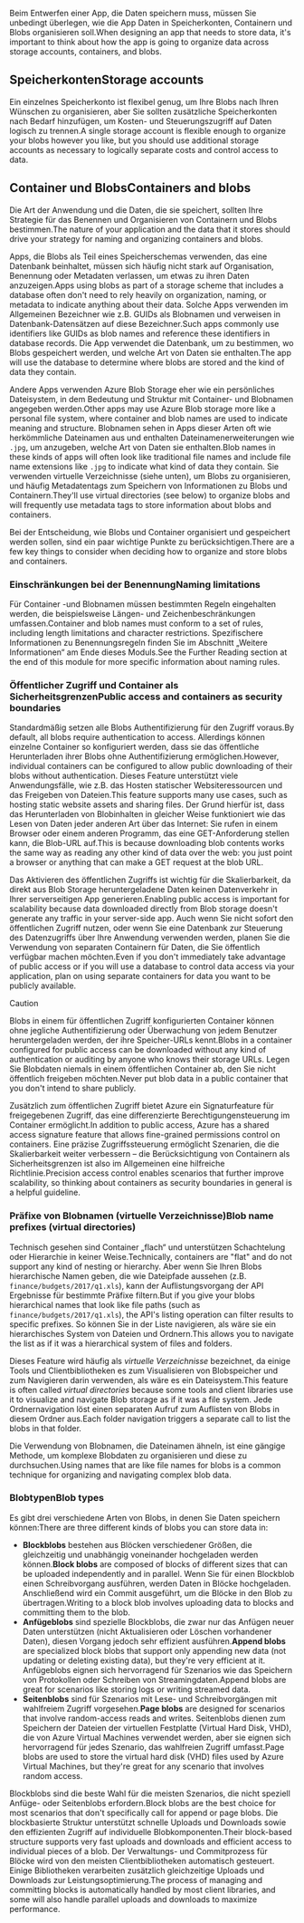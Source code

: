 <span data-ttu-id="a8f51-101">Beim Entwerfen einer App, die Daten speichern muss, müssen Sie unbedingt überlegen, wie die App Daten in Speicherkonten, Containern und Blobs organisieren soll.</span><span class="sxs-lookup"><span data-stu-id="a8f51-101">When designing an app that needs to store data, it's important to think about how the app is going to organize data across storage accounts, containers, and blobs.</span></span>

## <a name="storage-accounts"></a><span data-ttu-id="a8f51-102">Speicherkonten</span><span class="sxs-lookup"><span data-stu-id="a8f51-102">Storage accounts</span></span>

<span data-ttu-id="a8f51-103">Ein einzelnes Speicherkonto ist flexibel genug, um Ihre Blobs nach Ihren Wünschen zu organisieren, aber Sie sollten zusätzliche Speicherkonten nach Bedarf hinzufügen, um Kosten- und Steuerungszugriff auf Daten logisch zu trennen.</span><span class="sxs-lookup"><span data-stu-id="a8f51-103">A single storage account is flexible enough to organize your blobs however you like, but you should use additional storage accounts as necessary to logically separate costs and control access to data.</span></span>

## <a name="containers-and-blobs"></a><span data-ttu-id="a8f51-104">Container und Blobs</span><span class="sxs-lookup"><span data-stu-id="a8f51-104">Containers and blobs</span></span>

<span data-ttu-id="a8f51-105">Die Art der Anwendung und die Daten, die sie speichert, sollten Ihre Strategie für das Benennen und Organisieren von Containern und Blobs bestimmen.</span><span class="sxs-lookup"><span data-stu-id="a8f51-105">The nature of your application and the data that it stores should drive your strategy for naming and organizing containers and blobs.</span></span>

<span data-ttu-id="a8f51-106">Apps, die Blobs als Teil eines Speicherschemas verwenden, das eine Datenbank beinhaltet, müssen sich häufig nicht stark auf Organisation, Benennung oder Metadaten verlassen, um etwas zu ihren Daten anzuzeigen.</span><span class="sxs-lookup"><span data-stu-id="a8f51-106">Apps using blobs as part of a storage scheme that includes a database often don't need to rely heavily on organization, naming, or metadata to indicate anything about their data.</span></span> <span data-ttu-id="a8f51-107">Solche Apps verwenden im Allgemeinen Bezeichner wie z.B. GUIDs als Blobnamen und verweisen in Datenbank-Datensätzen auf diese Bezeichner.</span><span class="sxs-lookup"><span data-stu-id="a8f51-107">Such apps commonly use identifiers like GUIDs as blob names and reference these identifiers in database records.</span></span> <span data-ttu-id="a8f51-108">Die App verwendet die Datenbank, um zu bestimmen, wo Blobs gespeichert werden, und welche Art von Daten sie enthalten.</span><span class="sxs-lookup"><span data-stu-id="a8f51-108">The app will use the database to determine where blobs are stored and the kind of data they contain.</span></span>

<span data-ttu-id="a8f51-109">Andere Apps verwenden Azure Blob Storage eher wie ein persönliches Dateisystem, in dem Bedeutung und Struktur mit Container- und Blobnamen angegeben werden.</span><span class="sxs-lookup"><span data-stu-id="a8f51-109">Other apps may use Azure Blob storage more like a personal file system, where container and blob names are used to indicate meaning and structure.</span></span> <span data-ttu-id="a8f51-110">Blobnamen sehen in Apps dieser Arten oft wie herkömmliche Dateinamen aus und enthalten Dateinamenerweiterungen wie `.jpg`, um anzugeben, welche Art von Daten sie enthalten.</span><span class="sxs-lookup"><span data-stu-id="a8f51-110">Blob names in these kinds of apps will often look like traditional file names and include file name extensions like `.jpg` to indicate what kind of data they contain.</span></span> <span data-ttu-id="a8f51-111">Sie verwenden virtuelle Verzeichnisse (siehe unten), um Blobs zu organisieren, und häufig Metadatentags zum Speichern von Informationen zu Blobs und Containern.</span><span class="sxs-lookup"><span data-stu-id="a8f51-111">They'll use virtual directories (see below) to organize blobs and will frequently use metadata tags to store information about blobs and containers.</span></span>

<span data-ttu-id="a8f51-112">Bei der Entscheidung, wie Blobs und Container organisiert und gespeichert werden sollen, sind ein paar wichtige Punkte zu berücksichtigen.</span><span class="sxs-lookup"><span data-stu-id="a8f51-112">There are a few key things to consider when deciding how to organize and store blobs and containers.</span></span>

### <a name="naming-limitations"></a><span data-ttu-id="a8f51-113">Einschränkungen bei der Benennung</span><span class="sxs-lookup"><span data-stu-id="a8f51-113">Naming limitations</span></span>

<span data-ttu-id="a8f51-114">Für Container -und Blobnamen müssen bestimmten Regeln eingehalten werden, die beispielsweise Längen- und Zeichenbeschränkungen umfassen.</span><span class="sxs-lookup"><span data-stu-id="a8f51-114">Container and blob names must conform to a set of rules, including length limitations and character restrictions.</span></span> <span data-ttu-id="a8f51-115">Spezifischere Informationen zu Benennungsregeln finden Sie im Abschnitt „Weitere Informationen“ am Ende dieses Moduls.</span><span class="sxs-lookup"><span data-stu-id="a8f51-115">See the Further Reading section at the end of this module for more specific information about naming rules.</span></span>

### <a name="public-access-and-containers-as-security-boundaries"></a><span data-ttu-id="a8f51-116">Öffentlicher Zugriff und Container als Sicherheitsgrenzen</span><span class="sxs-lookup"><span data-stu-id="a8f51-116">Public access and containers as security boundaries</span></span>

<span data-ttu-id="a8f51-117">Standardmäßig setzen alle Blobs Authentifizierung für den Zugriff voraus.</span><span class="sxs-lookup"><span data-stu-id="a8f51-117">By default, all blobs require authentication to access.</span></span> <span data-ttu-id="a8f51-118">Allerdings können einzelne Container so konfiguriert werden, dass sie das öffentliche Herunterladen ihrer Blobs ohne Authentifizierung ermöglichen.</span><span class="sxs-lookup"><span data-stu-id="a8f51-118">However, individual containers can be configured to allow public downloading of their blobs without authentication.</span></span> <span data-ttu-id="a8f51-119">Dieses Feature unterstützt viele Anwendungsfälle, wie z.B. das Hosten statischer Websiteressourcen und das Freigeben von Dateien.</span><span class="sxs-lookup"><span data-stu-id="a8f51-119">This feature supports many use cases, such as hosting static website assets and sharing files.</span></span> <span data-ttu-id="a8f51-120">Der Grund hierfür ist, dass das Herunterladen von Blobinhalten in gleicher Weise funktioniert wie das Lesen von Daten jeder anderen Art über das Internet: Sie rufen in einem Browser oder einem anderen Programm, das eine GET-Anforderung stellen kann, die Blob-URL auf.</span><span class="sxs-lookup"><span data-stu-id="a8f51-120">This is because downloading blob contents works the same way as reading any other kind of data over the web: you just point a browser or anything that can make a GET request at the blob URL.</span></span>

<span data-ttu-id="a8f51-121">Das Aktivieren des öffentlichen Zugriffs ist wichtig für die Skalierbarkeit, da direkt aus Blob Storage heruntergeladene Daten keinen Datenverkehr in Ihrer serverseitigen App generieren.</span><span class="sxs-lookup"><span data-stu-id="a8f51-121">Enabling public access is important for scalability because data downloaded directly from Blob storage doesn't generate any traffic in your server-side app.</span></span> <span data-ttu-id="a8f51-122">Auch wenn Sie nicht sofort den öffentlichen Zugriff nutzen, oder wenn Sie eine Datenbank zur Steuerung des Datenzugriffs über Ihre Anwendung verwenden werden, planen Sie die Verwendung von separaten Containern für Daten, die Sie öffentlich verfügbar machen möchten.</span><span class="sxs-lookup"><span data-stu-id="a8f51-122">Even if you don't immediately take advantage of public access or if you will use a database to control data access via your application, plan on using separate containers for data you want to be publicly available.</span></span>

> [!CAUTION]
> <span data-ttu-id="a8f51-123">Blobs in einem für öffentlichen Zugriff konfigurierten Container können ohne jegliche Authentifizierung oder Überwachung von jedem Benutzer heruntergeladen werden, der ihre Speicher-URLs kennt.</span><span class="sxs-lookup"><span data-stu-id="a8f51-123">Blobs in a container configured for public access can be downloaded without any kind of authentication or auditing by anyone who knows their storage URLs.</span></span> <span data-ttu-id="a8f51-124">Legen Sie Blobdaten niemals in einem öffentlichen Container ab, den Sie nicht öffentlich freigeben möchten.</span><span class="sxs-lookup"><span data-stu-id="a8f51-124">Never put blob data in a public container that you don't intend to share publicly.</span></span>

<span data-ttu-id="a8f51-125">Zusätzlich zum öffentlichen Zugriff bietet Azure ein Signaturfeature für freigegebenen Zugriff, das eine differenzierte Berechtigungensteuerung im Container ermöglicht.</span><span class="sxs-lookup"><span data-stu-id="a8f51-125">In addition to public access, Azure has a shared access signature feature that allows fine-grained permissions control on containers.</span></span> <span data-ttu-id="a8f51-126">Eine präzise Zugriffssteuerung ermöglicht Szenarien, die die Skalierbarkeit weiter verbessern – die Berücksichtigung von Containern als Sicherheitsgrenzen ist also im Allgemeinen eine hilfreiche Richtlinie.</span><span class="sxs-lookup"><span data-stu-id="a8f51-126">Precision access control enables scenarios that further improve scalability, so thinking about containers as security boundaries in general is a helpful guideline.</span></span>

### <a name="blob-name-prefixes-virtual-directories"></a><span data-ttu-id="a8f51-127">Präfixe von Blobnamen (virtuelle Verzeichnisse)</span><span class="sxs-lookup"><span data-stu-id="a8f51-127">Blob name prefixes (virtual directories)</span></span>

<span data-ttu-id="a8f51-128">Technisch gesehen sind Container „flach“ und unterstützen Schachtelung oder Hierarchie in keiner Weise.</span><span class="sxs-lookup"><span data-stu-id="a8f51-128">Technically, containers are "flat" and do not support any kind of nesting or hierarchy.</span></span> <span data-ttu-id="a8f51-129">Aber wenn Sie Ihren Blobs hierarchische Namen geben, die wie Dateipfade aussehen (z.B. `finance/budgets/2017/q1.xls`), kann der Auflistungsvorgang der API Ergebnisse für bestimmte Präfixe filtern.</span><span class="sxs-lookup"><span data-stu-id="a8f51-129">But if you give your blobs hierarchical names that look like file paths (such as `finance/budgets/2017/q1.xls`), the API's listing operation can filter results to specific prefixes.</span></span> <span data-ttu-id="a8f51-130">So können Sie in der Liste navigieren, als wäre sie ein hierarchisches System von Dateien und Ordnern.</span><span class="sxs-lookup"><span data-stu-id="a8f51-130">This allows you to navigate the list as if it was a hierarchical system of files and folders.</span></span>

<span data-ttu-id="a8f51-131">Dieses Feature wird häufig als *virtuelle Verzeichnisse* bezeichnet, da einige Tools und Clientbibliotheken es zum Visualisieren von Blobspeicher und zum Navigieren darin verwenden, als wäre es ein Dateisystem.</span><span class="sxs-lookup"><span data-stu-id="a8f51-131">This feature is often called *virtual directories* because some tools and client libraries use it to visualize and navigate Blob storage as if it was a file system.</span></span> <span data-ttu-id="a8f51-132">Jede Ordnernavigation löst einen separaten Aufruf zum Auflisten von Blobs in diesem Ordner aus.</span><span class="sxs-lookup"><span data-stu-id="a8f51-132">Each folder navigation triggers a separate call to list the blobs in that folder.</span></span>

<span data-ttu-id="a8f51-133">Die Verwendung von Blobnamen, die Dateinamen ähneln, ist eine gängige Methode, um komplexe Blobdaten zu organisieren und diese zu durchsuchen.</span><span class="sxs-lookup"><span data-stu-id="a8f51-133">Using names that are like file names for blobs is a common technique for organizing and navigating complex blob data.</span></span>

### <a name="blob-types"></a><span data-ttu-id="a8f51-134">Blobtypen</span><span class="sxs-lookup"><span data-stu-id="a8f51-134">Blob types</span></span>

<span data-ttu-id="a8f51-135">Es gibt drei verschiedene Arten von Blobs, in denen Sie Daten speichern können:</span><span class="sxs-lookup"><span data-stu-id="a8f51-135">There are three different kinds of blobs you can store data in:</span></span>

- <span data-ttu-id="a8f51-136">**Blockblobs** bestehen aus Blöcken verschiedener Größen, die gleichzeitig und unabhängig voneinander hochgeladen werden können.</span><span class="sxs-lookup"><span data-stu-id="a8f51-136">**Block blobs** are composed of blocks of different sizes that can be uploaded independently and in parallel.</span></span> <span data-ttu-id="a8f51-137">Wenn Sie für einen Blockblob einen Schreibvorgang ausführen, werden Daten in Blöcke hochgeladen. Anschließend wird ein Commit ausgeführt, um die Blöcke in den Blob zu übertragen.</span><span class="sxs-lookup"><span data-stu-id="a8f51-137">Writing to a block blob involves uploading data to blocks and committing them to the blob.</span></span>
- <span data-ttu-id="a8f51-138">**Anfügeblobs** sind spezielle Blockblobs, die zwar nur das Anfügen neuer Daten unterstützen (nicht Aktualisieren oder Löschen vorhandener Daten), diesen Vorgang jedoch sehr effizient ausführen.</span><span class="sxs-lookup"><span data-stu-id="a8f51-138">**Append blobs** are specialized block blobs that support only appending new data (not updating or deleting existing data), but they're very efficient at it.</span></span> <span data-ttu-id="a8f51-139">Anfügeblobs eignen sich hervorragend für Szenarios wie das Speichern von Protokollen oder Schreiben von Streamingdaten.</span><span class="sxs-lookup"><span data-stu-id="a8f51-139">Append blobs are great for scenarios like storing logs or writing streamed data.</span></span>
- <span data-ttu-id="a8f51-140">**Seitenblobs** sind für Szenarios mit Lese- und Schreibvorgängen mit wahlfreiem Zugriff vorgesehen.</span><span class="sxs-lookup"><span data-stu-id="a8f51-140">**Page blobs** are designed for scenarios that involve random-access reads and writes.</span></span> <span data-ttu-id="a8f51-141">Seitenblobs dienen zum Speichern der Dateien der virtuellen Festplatte (Virtual Hard Disk, VHD), die von Azure Virtual Machines verwendet werden, aber sie eignen sich hervorragend für jedes Szenario, das wahlfreien Zugriff umfasst.</span><span class="sxs-lookup"><span data-stu-id="a8f51-141">Page blobs are used to store the virtual hard disk (VHD) files used by Azure Virtual Machines, but they're great for any scenario that involves random access.</span></span>

<span data-ttu-id="a8f51-142">Blockblobs sind die beste Wahl für die meisten Szenarios, die nicht speziell Anfüge- oder Seitenblobs erfordern.</span><span class="sxs-lookup"><span data-stu-id="a8f51-142">Block blobs are the best choice for most scenarios that don't specifically call for append or page blobs.</span></span> <span data-ttu-id="a8f51-143">Die blockbasierte Struktur unterstützt schnelle Uploads und Downloads sowie den effizienten Zugriff auf individuelle Blobkomponenten.</span><span class="sxs-lookup"><span data-stu-id="a8f51-143">Their block-based structure supports very fast uploads and downloads and efficient access to individual pieces of a blob.</span></span> <span data-ttu-id="a8f51-144">Der Verwaltungs- und Commitprozess für Blöcke wird von den meisten Clientbibliotheken automatisch gesteuert. Einige Bibliotheken verarbeiten zusätzlich gleichzeitige Uploads und Downloads zur Leistungsoptimierung.</span><span class="sxs-lookup"><span data-stu-id="a8f51-144">The process of managing and committing blocks is automatically handled by most client libraries, and some will also handle parallel uploads and downloads to maximize performance.</span></span>